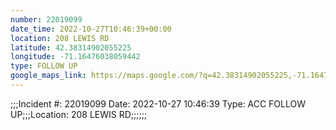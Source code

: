 ```yaml
---
number: 22019099
date_time: 2022-10-27T10:46:39+00:00
location: 208 LEWIS RD
latitude: 42.38314902055225
longitude: -71.16476038059442
type: FOLLOW UP
google_maps_link: https://maps.google.com/?q=42.38314902055225,-71.16476038059442
---
```


;;;Incident #: 22019099  Date: 2022-10-27 10:46:39   Type: ACC FOLLOW UP;;;Location: 208 LEWIS RD;;;;;;
